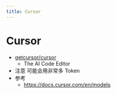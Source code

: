 ```yaml
---
title: Cursor
---
```


# Cursor

- [getcursor/cursor](https://github.com/getcursor/cursor)
  - The AI Code Editor
- 注意 可能会用非常多 Token
- 参考
  - https://docs.cursor.com/en/models
